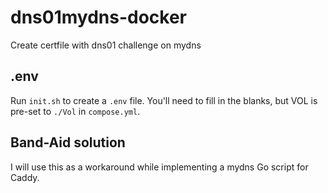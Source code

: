 # dns01mydns-docker
Create certfile with dns01 challenge on mydns

## .env
Run `init.sh` to create a `.env` file.
You'll need to fill in the blanks, but VOL is pre-set to `./Vol` in `compose.yml`.

## Band-Aid solution
I will use this as a workaround while implementing a mydns Go script for Caddy.

